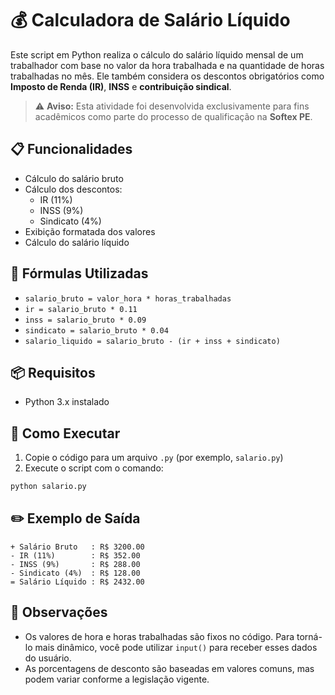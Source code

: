 # 💰 Calculadora de Salário Líquido

Este script em Python realiza o cálculo do salário líquido mensal de um trabalhador com base no valor da hora trabalhada e na quantidade de horas trabalhadas no mês. Ele também considera os descontos obrigatórios como **Imposto de Renda (IR)**, **INSS** e **contribuição sindical**.

> ⚠️ **Aviso:** Esta atividade foi desenvolvida exclusivamente para fins acadêmicos como parte do processo de qualificação na **Softex PE**.

## 📋 Funcionalidades

- Cálculo do salário bruto
- Cálculo dos descontos:
  - IR (11%)
  - INSS (9%)
  - Sindicato (4%)
- Exibição formatada dos valores
- Cálculo do salário líquido

## 🧮 Fórmulas Utilizadas

- `salario_bruto = valor_hora * horas_trabalhadas`
- `ir = salario_bruto * 0.11`
- `inss = salario_bruto * 0.09`
- `sindicato = salario_bruto * 0.04`
- `salario_liquido = salario_bruto - (ir + inss + sindicato)`

## 📦 Requisitos

- Python 3.x instalado

## 🚀 Como Executar

1. Copie o código para um arquivo `.py` (por exemplo, `salario.py`)
2. Execute o script com o comando:

```bash
python salario.py
```

## ✏️ Exemplo de Saída

```text
+ Salário Bruto   : R$ 3200.00
- IR (11%)        : R$ 352.00
- INSS (9%)       : R$ 288.00
- Sindicato (4%)  : R$ 128.00
= Salário Líquido : R$ 2432.00
```

## 📌 Observações

- Os valores de hora e horas trabalhadas são fixos no código. Para torná-lo mais dinâmico, você pode utilizar `input()` para receber esses dados do usuário.
- As porcentagens de desconto são baseadas em valores comuns, mas podem variar conforme a legislação vigente.
  
